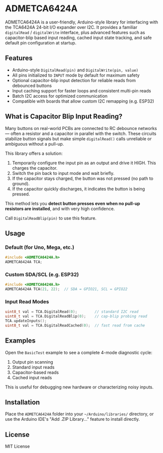 # ADMETCA6424A

ADMETCA6424A is a user-friendly, Arduino-style library for interfacing with the TCA6424A 24-bit I/O expander over I2C. It provides a familiar `digitalRead` / `digitalWrite` interface, plus advanced features such as capacitor-blip based input reading, cached input state tracking, and safe default pin configuration at startup.

## Features

- Arduino-style `DigitalRead(pin)` and `DigitalWrite(pin, value)`
- All pins initialized to `INPUT` mode by default for maximum safety
- Optional capacitor-blip input detection for reliable reads from debounced buttons
- Input caching support for faster loops and consistent multi-pin reads
- Batch I2C access for optimized communication
- Compatible with boards that allow custom I2C remapping (e.g. ESP32)

## What is Capacitor Blip Input Reading?

Many buttons on real-world PCBs are connected to RC debounce networks — often a resistor and a capacitor in parallel with the switch. These circuits stabilize button signals but make simple `digitalRead()` calls unreliable or ambiguous without a pull-up.

This library offers a solution:

1. Temporarily configure the input pin as an output and drive it HIGH. This charges the capacitor.
2. Switch the pin back to input mode and wait briefly.
3. If the capacitor stays charged, the button was not pressed (no path to ground).
4. If the capacitor quickly discharges, it indicates the button is being pressed.

This method lets you **detect button presses even when no pull-up resistors are installed**, and with very high confidence.

Call `DigitalReadBlip(pin)` to use this feature.

## Usage

### Default (for Uno, Mega, etc.)

```cpp
#include <ADMETCA6424A.h>
ADMETCA6424A TCA;
```

### Custom SDA/SCL (e.g. ESP32)

```cpp
#include <ADMETCA6424A.h>
ADMETCA6424A TCA(21, 22);  // SDA = GPIO21, SCL = GPIO22
```

### Input Read Modes

```cpp
uint8_t val = TCA.DigitalRead(0);        // standard I2C read
uint8_t val = TCA.DigitalReadBlip(0);    // cap-blip probing read
TCA.updateInputs();
uint8_t val = TCA.DigitalReadCached(0);  // fast read from cache
```

## Examples

Open the `BasicTest` example to see a complete 4-mode diagnostic cycle:
1. Output pin scanning
2. Standard input reads
3. Capacitor-based reads
4. Cached input reads

This is useful for debugging new hardware or characterizing noisy inputs.

## Installation

Place the `ADMETCA6424A` folder into your `~/Arduino/libraries/` directory, or use the Arduino IDE's "Add .ZIP Library..." feature to install directly.

## License

MIT License
